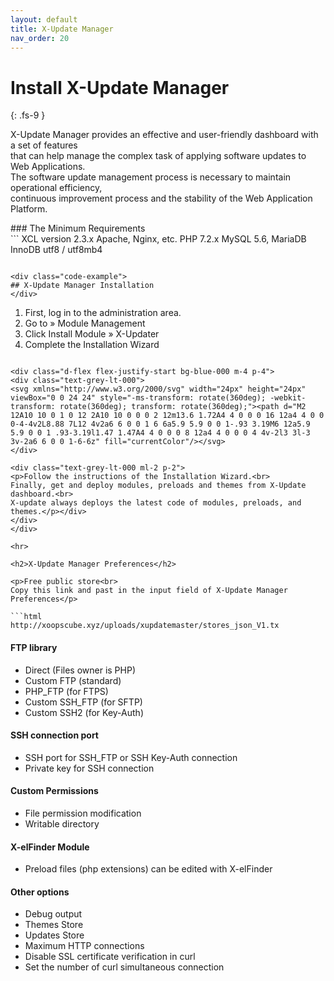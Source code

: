 ```yaml
---
layout: default
title: X-Update Manager
nav_order: 20
---
```


# Install X-Update Manager
{: .fs-9 }

X-Update Manager provides an effective and user-friendly dashboard with a set of features  
that can help manage the complex task of applying software updates to Web Applications.  
The software update management process is necessary to maintain operational efficiency,  
continuous improvement process and the stability of the Web Application Platform.   


<div class="code-example" markdown="1">
### The Minimum Requirements
</div>
```
        XCL version 2.3.x
        Apache, Nginx, etc.
        PHP 7.2.x
        MySQL 5.6, MariaDB
        InnoDB utf8 / utf8mb4
          
```

<div class="code-example">
## X-Update Manager Installation  
</div>
```
1. First, log in to the administration area.    
2. Go to » Module Management
3. Click Install Module » X-Updater
4. Complete the Installation Wizard
```

<div class="d-flex flex-justify-start bg-blue-000 m-4 p-4">
<div class="text-grey-lt-000">
<svg xmlns="http://www.w3.org/2000/svg" width="24px" height="24px" viewBox="0 0 24 24" style="-ms-transform: rotate(360deg); -webkit-transform: rotate(360deg); transform: rotate(360deg);"><path d="M2 12A10 10 0 1 0 12 2A10 10 0 0 0 2 12m13.6 1.72A4 4 0 0 0 16 12a4 4 0 0 0-4-4v2L8.88 7L12 4v2a6 6 0 0 1 6 6a5.9 5.9 0 0 1-.93 3.19M6 12a5.9 5.9 0 0 1 .93-3.19l1.47 1.47A4 4 0 0 0 8 12a4 4 0 0 0 4 4v-2l3 3l-3 3v-2a6 6 0 0 1-6-6z" fill="currentColor"/></svg>
</div>

<div class="text-grey-lt-000 ml-2 p-2">
<p>Follow the instructions of the Installation Wizard.<br>  
Finally, get and deploy modules, preloads and themes from X-Update dashboard.<br>
X-update always deploys the latest code of modules, preloads, and themes.</p></div>
</div>
</div>

<hr>

<h2>X-Update Manager Preferences</h2>

<p>Free public store<br>
Copy this link and past in the input field of X-Update Manager Preferences</p>

```html
http://xoopscube.xyz/uploads/xupdatemaster/stores_json_V1.tx
```

#### FTP library 

- Direct (Files owner is PHP)
- Custom FTP (standard)
- PHP_FTP (for FTPS)
- Custom SSH_FTP (for SFTP)
- Custom SSH2 (for Key-Auth)

#### SSH connection port

- SSH port for SSH_FTP or SSH Key-Auth connection
- Private key for SSH connection

#### Custom Permissions

- File permission modification 
- Writable directory

#### X-elFinder Module

- Preload files (php extensions) can be edited with X-elFinder

#### Other options

- Debug output
- Themes Store
- Updates Store
- Maximum HTTP connections
- Disable SSL certificate verification in curl
- Set the number of curl simultaneous connection

